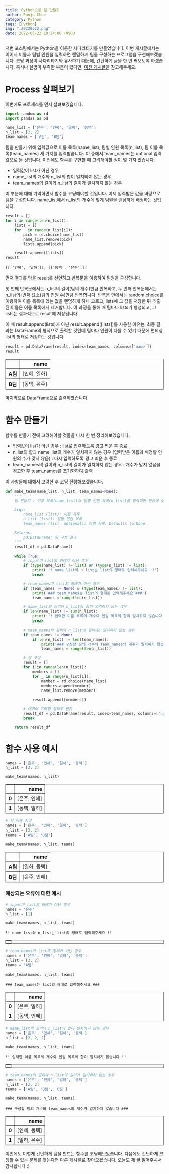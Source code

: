 ```yaml
---
title: Python으로 팀 만들기
author: Eunju Choe
category: Python
tags: [Python]
img: ":20220622.png"
date: 2022-06-22 19:24:00 +0900
---
```

저번 포스팅에서는 Python을 이용한 사다리타기를 만들었습니다. 이번 게시글에서는 이어서 이름과 팀별 인원을 입력하면 랜덤하게 팀을 구성하는 프로그램을 구현해보겠습니다. 코딩 과정이 사다리타기와 유사하기 때문에, 간단하게 글을 한 번 써보도록 하겠습니다. 혹시나 설명이 부족한 부분이 있다면, [이전 게시글](https://eunju-choe.github.io/posts/2022-06-18-ghost%20leg)을 참고해주세요.

# Process 살펴보기

이번에도 프로세스를 먼저 살펴보겠습니다.


```python
import random as rd
import pandas as pd
```


```python
name_list = ['은주', '인혜', '일하', '동택']
n_list = [2, 2]
team_names = ['A팀', 'B팀']
```

팀을 만들기 위해 입력값으로 이름 목록(name_list), 팀별 인원 목록(n_list), 팀 이름 목록(team_names) 세 가지를 입력받습니다. 이 중에서 team_names는 optional 입력값으로 둘 것입니다. 이번에도 함수를 구현할 때 고려해야할 점이 몇 가지 있습니다.
- 입력값이 list가 아닌 경우
- name_list의 개수와 n_list의 합이 일치하지 않는 경우
- team_names의 길이와 n_list의 길이가 일치하지 않는 경우

이 부분에 대해 기억하면서 함수를 코딩해야할 것입니다. 이제 입력받은 값을 바탕으로 팀을 구성합니다. name_list에서 n_list의 개수에 맞게 팀원을 랜덤하게 배정하는 것입니다.


```python
result = []
for i in range(len(n_list)):
    lists = []
    for _ in range(n_list[i]):
        pick = rd.choice(name_list)
        name_list.remove(pick)
        lists.append(pick)

    result.append([lists])
result
```




    [[['인혜', '일하']], [['동택', '은주']]]



먼저 결과를 담을 result를 선언하고 반복문을 이용하여 팀원을 구성합니다.

첫 번째 반복문에서는 n_list의 길이(팀의 개수)만큼 반복하고, 두 번째 반복문에서는 n_list의 i번째 요소(팀의 인원 수)만큼 반복합니다. 반복문 안에서는 random.choice를 이용하여 이름 목록에 있는 값을 랜덤하게 하나 고르고, lists에 그 값을 저장한 뒤 추출된 이름은 이름 목록에서 제거합니다. 이 과정을 통해 매 팀마다 lists가 형성되고, 그 lists는 결과적으로 result에 저장됩니다.

이 때 result.append(lists)가 아닌 result.append(\[lists\])를 사용한 이유는, 최종 결과는 DataFrame의 형식으로 출력할 것인데 팀마다 인원이 다를 수 있기 때문에 편의상 list의 형태로 저장하는 것입니다.


```python
result = pd.DataFrame(result, index=team_names, columns=['name'])
result
```




<div>
<style scoped>
    .dataframe tbody tr th:only-of-type {
        vertical-align: middle;
    }

    .dataframe tbody tr th {
        vertical-align: top;
    }

    .dataframe thead th {
        text-align: right;
    }
</style>
<table border="1" class="dataframe">
  <thead>
    <tr style="text-align: right;">
      <th></th>
      <th>name</th>
    </tr>
  </thead>
  <tbody>
    <tr>
      <th>A팀</th>
      <td>[인혜, 일하]</td>
    </tr>
    <tr>
      <th>B팀</th>
      <td>[동택, 은주]</td>
    </tr>
  </tbody>
</table>
</div>



마지막으로 DataFrame으로 출력하였습니다.

# 함수 만들기

함수를 만들기 전에 고려해야할 것들을 다시 한 번 정리해보겠습니다.
- 입력값이 list가 아닌 경우 : list로 입력하도록 경고 띄운 후 종료
- n_list의 합과 name_list의 개수가 일치하지 않는 경우 (입력받은 이름과 배정할 인원의 수가 맞지 않음) : 다시 입력하도록 경고 띄운 후 종료
- team_names의 길이와 n_list의 길이가 일치하지 않는 경우 : 개수가 맞지 않음을 경고한 후 team_names를 초기화하여 출력

이 사항들에 대해서 고려한 후 코딩 진행해보겠습니다.


```python
def make_team(name_list, n_list, team_names=None):
    """
    팀 만들기 : 이름 목록(name_list)과 팀별 인원 목록(n_list)를 입력하면 인원에 맞게 팀을 자동으로 구성합니다.

    Args:
        name_list (list): 이름 목록
        n_list (list): 팀별 인원 목록
        team_names (list, optional): 팀명 목록. Defaults to None.

    Returns:
        pd.DataFrame: 팀 구성 결과
    """
    result_df = pd.DataFrame()

    while True:
        # input이 list의 형태가 아닌 경우
        if (type(name_list) != list) or (type(n_list) != list):
            print('!! name_list와 n_list는 list의 형태로 입력해주세요 !!')
            break

        # team_names가 list의 형태가 아닌 경우
        if (team_names != None) & (type(team_names) != list):
            print('### team_names는 list의 형태로 입력해주세요 ###')
            team_names = range(len(n_list))

        # name_list의 길이와 n_list의 합이 일치하지 않는 경우
        if len(name_list) != sum(n_list):
            print('!! 입력한 이름 목록의 개수와 인원 목록의 합이 일치하지 않습니다 !!')
            break

        # team_names의 길이와 n_list의 길이가6 일치하지 않는 경우
        if team_names != None:
            if len(n_list) != len(team_names):
                print('### 구성할 팀의 개수와 team_names의 개수가 일치하지 않습니다 ###')
                team_names = range(len(n_list))

        # 팀 구성
        result = []
        for i in range(len(n_list)):
            members = []
            for _ in range(n_list[i]):
                member = rd.choice(name_list)
                members.append(member)
                name_list.remove(member)

            result.append([members])

        # 데이터 프레임 형태로 변환
        result_df = pd.DataFrame(result, index=team_names, columns=['name'])
        break

    return result_df
```

# 함수 사용 예시


```python
names = ['은주', '인혜', '일하', '동택']
n_list = [2, 2]

make_team(names, n_list)
```




<div>
<style scoped>
    .dataframe tbody tr th:only-of-type {
        vertical-align: middle;
    }

    .dataframe tbody tr th {
        vertical-align: top;
    }

    .dataframe thead th {
        text-align: right;
    }
</style>
<table border="1" class="dataframe">
  <thead>
    <tr style="text-align: right;">
      <th></th>
      <th>name</th>
    </tr>
  </thead>
  <tbody>
    <tr>
      <th>0</th>
      <td>[은주, 인혜]</td>
    </tr>
    <tr>
      <th>1</th>
      <td>[동택, 일하]</td>
    </tr>
  </tbody>
</table>
</div>




```python
# 팀 이름 지정
names = ['은주', '인혜', '일하', '동택']
n_list = [2, 2]
teams = ['A팀', 'B팀']

make_team(names, n_list, teams)
```




<div>
<style scoped>
    .dataframe tbody tr th:only-of-type {
        vertical-align: middle;
    }

    .dataframe tbody tr th {
        vertical-align: top;
    }

    .dataframe thead th {
        text-align: right;
    }
</style>
<table border="1" class="dataframe">
  <thead>
    <tr style="text-align: right;">
      <th></th>
      <th>name</th>
    </tr>
  </thead>
  <tbody>
    <tr>
      <th>A팀</th>
      <td>[일하, 동택]</td>
    </tr>
    <tr>
      <th>B팀</th>
      <td>[은주, 인혜]</td>
    </tr>
  </tbody>
</table>
</div>



### 예상되는 오류에 대한 예시


```python
# input이 list의 형태가 아닌 경우
names = '은주'
n_list = [1]

make_team(names, n_list, teams)
```

    !! name_list와 n_list는 list의 형태로 입력해주세요 !!





<div>
<style scoped>
    .dataframe tbody tr th:only-of-type {
        vertical-align: middle;
    }

    .dataframe tbody tr th {
        vertical-align: top;
    }

    .dataframe thead th {
        text-align: right;
    }
</style>
<table border="1" class="dataframe">
  <thead>
    <tr style="text-align: right;">
      <th></th>
    </tr>
  </thead>
  <tbody>
  </tbody>
</table>
</div>




```python
# team_names가 list의 형태가 아닌 경우
names = ['은주', '인혜', '일하', '동택']
n_list = [2, 2]
teams = 'A팀'

make_team(names, n_list, teams)
```

    ### team_names는 list의 형태로 입력해주세요 ###





<div>
<style scoped>
    .dataframe tbody tr th:only-of-type {
        vertical-align: middle;
    }

    .dataframe tbody tr th {
        vertical-align: top;
    }

    .dataframe thead th {
        text-align: right;
    }
</style>
<table border="1" class="dataframe">
  <thead>
    <tr style="text-align: right;">
      <th></th>
      <th>name</th>
    </tr>
  </thead>
  <tbody>
    <tr>
      <th>0</th>
      <td>[은주, 일하]</td>
    </tr>
    <tr>
      <th>1</th>
      <td>[동택, 인혜]</td>
    </tr>
  </tbody>
</table>
</div>




```python
# name_list의 길이와 n_list의 합이 일치하지 않는 경우
names = ['은주', '인혜', '일하', '동택']
n_list = [2, 2, 2]

make_team(names, n_list, teams)
```

    !! 입력한 이름 목록의 개수와 인원 목록의 합이 일치하지 않습니다 !!





<div>
<style scoped>
    .dataframe tbody tr th:only-of-type {
        vertical-align: middle;
    }

    .dataframe tbody tr th {
        vertical-align: top;
    }

    .dataframe thead th {
        text-align: right;
    }
</style>
<table border="1" class="dataframe">
  <thead>
    <tr style="text-align: right;">
      <th></th>
    </tr>
  </thead>
  <tbody>
  </tbody>
</table>
</div>




```python
# team_names의 길이와 n_list의 길이가 일치하지 않는 경우
names = ['은주', '인혜', '일하', '동택']
n_list = [2, 2]
teams = ['A팀', 'B팀', 'C팀']

make_team(names, n_list, teams)
```

    ### 구성할 팀의 개수와 team_names의 개수가 일치하지 않습니다 ###





<div>
<style scoped>
    .dataframe tbody tr th:only-of-type {
        vertical-align: middle;
    }

    .dataframe tbody tr th {
        vertical-align: top;
    }

    .dataframe thead th {
        text-align: right;
    }
</style>
<table border="1" class="dataframe">
  <thead>
    <tr style="text-align: right;">
      <th></th>
      <th>name</th>
    </tr>
  </thead>
  <tbody>
    <tr>
      <th>0</th>
      <td>[인혜, 동택]</td>
    </tr>
    <tr>
      <th>1</th>
      <td>[일하, 은주]</td>
    </tr>
  </tbody>
</table>
</div>



이번에도 이렇게 간단하게 팀을 만드는 함수를 코딩해보았습니다. 다음에도 간단하게 코딩할 수 있는 문제를 찾는다면 다른 게시물로 찾아오겠습니다. 오늘도 제 글 읽어주셔서 감사합니다 :)
